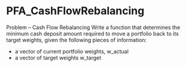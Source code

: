 # PFA_CashFlowRebalancing
Problem – Cash Flow Rebalancing
Write a function that determines the minimum cash deposit amount required to move a portfolio back to its target weights, given the following pieces of information: 
- a vector of current portfolio weights, w_actual
- a vector of target weights w_target

